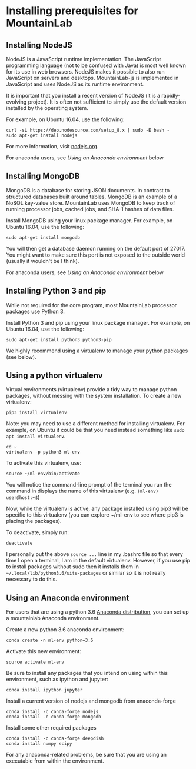 # Installing prerequisites for MountainLab

## Installing NodeJS

NodeJS is a JavaScript runtime implementation. The JavaScript programming language (not to be confused with Java) is most well known for its use in web browsers. NodeJS makes it possible to also run JavaScript on servers and desktops. MountainLab-js is implemented in JavaScript and uses NodeJS as its runtime environment.

It is important that you install a recent version of NodeJS (it is a rapidly-evolving project). It is often not sufficient to simply use the default version installed by the operating system.

For example, on Ubuntu 16.04, use the following:
```
curl -sL https://deb.nodesource.com/setup_8.x | sudo -E bash -
sudo apt-get install nodejs
```

For more information, visit [nodejs.org](https://nodejs.org).

For anaconda users, see *Using an Anaconda environment* below

## Installing MongoDB

MongoDB is a database for storing JSON documents. In contrast to structured databases built around tables, MongoDB is an example of a NoSQL key-value store. MountainLab uses MongoDB to keep track of running processor jobs, cached jobs, and SHA-1 hashes of data files.

Install MongoDB using your linux package manager. For example, on Ubuntu 16.04, use the following:

```
sudo apt-get install mongodb
```

You will then get a database daemon running on the default port of 27017. You might want to make sure this port is not exposed to the outside world (usually it wouldn't be I think).

For anaconda users, see *Using an Anaconda environment* below

## Installing Python 3 and pip

While not required for the core program, most MountainLab processor packages use Python 3.

Install Python 3 and pip using your linux package manager. For example, on Ubuntu 16.04, use the following:

```
sudo apt-get install python3 python3-pip
```

We highly recommend using a virtualenv to manage your python packages (see below).

## Using a python virtualenv

Virtual environments (virtualenv) provide a tidy way to manage python packages, without messing with the system installation. To create a new virtualenv:

```
pip3 install virtualenv
```
Note: you may need to use a different method for installing virtualenv. For example, on Ubuntu it could be that you need instead something like `sudo apt install virtualenv`.

```
cd ~
virtualenv -p python3 ml-env
```
To activate this virtualenv, use:

```
source ~/ml-env/bin/activate
```

You will notice the command-line prompt of the terminal you run the command in displays the name of this virtualenv (e.g. `(ml-env) user@host:~$`)

Now, while the virtualenv is active, any package installed using pip3 will be specific to this virtualenv (you can explore ~/ml-env to see where pip3 is placing the packages).

To deactivate, simply run:

```
deactivate
```

I personally put the above ```source ...``` line in my .bashrc file so that every time I open a terminal, I am in the default virtualenv. However, if you use pip to install packages without sudo then it installs them in `~/.local/lib/python3.6/site-packages` or similar so it is not really necessary to do this.

## Using an Anaconda environment

For users that are using a python 3.6 [Anaconda distribution](https://www.anaconda.com/distribution/), you can set up a mountainlab Anaconda environment.

Create a new python 3.6 anaconda environment:
```
conda create -n ml-env python=3.6
```
Activate this new environment:
```
source activate ml-env
```
Be sure to install any packages that you intend on using within this environment, such as ipython and jupyter:
```
conda install ipython jupyter
```

Install a current version of nodejs and mongodb from anaconda-forge
```
conda install -c conda-forge nodejs
conda install -c conda-forge mongodb
```

Install some other required packages
```
conda install -c conda-forge deepdish
conda install numpy scipy
```

For any anaconda-related problems, be sure that you are using an executable from within the environment.
